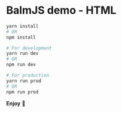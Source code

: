 # BalmJS demo - HTML

```sh
yarn install
# OR
npm install

# For development
yarn run dev
# OR
npm run dev

# For production
yarn run prod
# OR
npm run prod
```

**Enjoy** :ghost:
